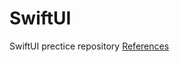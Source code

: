# SwiftUI

SwiftUI prectice repository
[References](https://www.amazon.co.jp/SwiftUI-iPhone%E3%82%A2%E3%83%97%E3%83%AA%E9%96%8B%E7%99%BA%E5%85%A5%E9%96%80%E3%83%8E%E3%83%BC%E3%83%88-iOS-Xcode-12%E5%AF%BE%E5%BF%9C/dp/4800712793)
